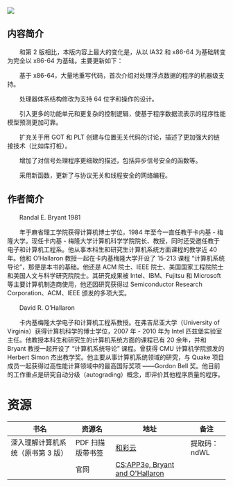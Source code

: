 ![](http://img3m7.ddimg.cn/48/0/24106647-1_u_6.jpg)

## 内容简介

　　和第 2 版相比，本版内容上最大的变化是，从以 IA32 和 x86-64 为基础转变为完全以 x86-64 为基础。主要更新如下：

　　基于 x86-64，大量地重写代码，首次介绍对处理浮点数据的程序的机器级支持。

　　处理器体系结构修改为支持 64 位字和操作的设计。

　　引入更多的功能单元和更复杂的控制逻辑，使基于程序数据流表示的程序性能模型预测更加可靠。

　　扩充关于用 GOT 和 PLT 创建与位置无关代码的讨论，描述了更加强大的链接技术（比如库打桩）。

　　增加了对信号处理程序更细致的描述，包括异步信号安全的函数等。

　　采用新函数，更新了与协议无关和线程安全的网络编程。

## 作者简介

　　Randal E. Bryant 1981

　　年于麻省理工学院获得计算机博士学位，1984 年至今一直任教于卡内基 - 梅隆大学。现任卡内基 - 梅隆大学计算机科学学院院长、教授，同时还受邀任教于电子和计算机工程系。他从事本科生和研究生计算机系统方面课程的教学近 40 年。他和 O’Hallaron 教授一起在卡内基梅隆大学开设了 15-213 课程 “计算机系统导论”，那便是本书的基础。他还是 ACM 院士、IEEE 院士、美国国家工程院院士和美国人文与科学研究院院士。其研究成果被 Intel、IBM、Fujitsu 和 Microsoft 等主要计算机制造商使用，他还因研究获得过 Semiconductor Research Corporation、ACM、IEEE 颁发的多项大奖。

　　David R. O’Hallaron

　　卡内基梅隆大学电子和计算机工程系教授。在弗吉尼亚大学（University of Virginia）获得计算机科学的博士学位，2007 年 - 2010 年为 Intel 匹兹堡实验室主任。他教授本科生和研究生的计算机系统方面的课程已有 20 余年，并和 Bryant 教授一起开设了 “计算机系统导论” 课程。曾获得 CMU 计算机学院颁发的 Herbert Simon 杰出教学奖。他主要从事计算机系统领域的研究，与 Quake 项目成员一起获得过高性能计算领域中的最高国际奖项 ——Gordon Bell 奖。他目前的工作重点是研究自动分级（autograding）概念，即评价其他程序质量的程序。

# 资源

|书名|资源名|地址|备注|
|---|---|---|---|
|深入理解计算机系统（原书第 3 版）|PDF 扫描版带书签|[和彩云](http://caiyun.feixin.10086.cn/dl/0n5Crj43oKgUL)|提取码：ndWL|
||官网|[CS:APP3e, Bryant and O'Hallaron](http://csapp.cs.cmu.edu/)||
